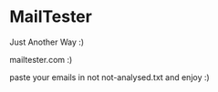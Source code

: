 # MailTester
Just Another Way :)




mailtester.com :)


paste your emails in not not-analysed.txt and enjoy :)
